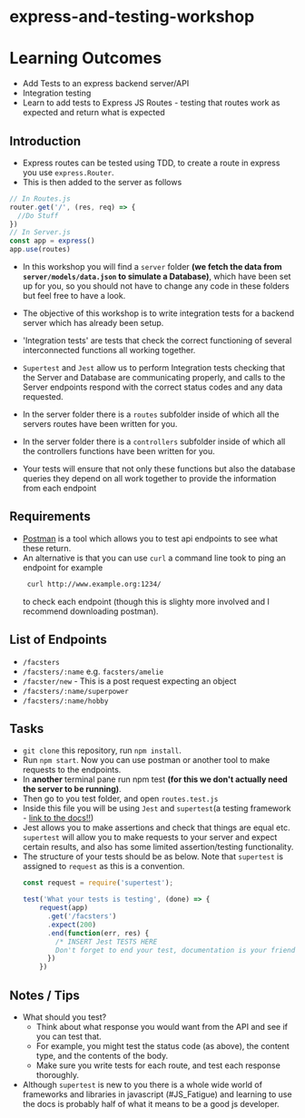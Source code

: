 # express-and-testing-workshop

Learning Outcomes
==

* Add Tests to an express backend server/API
* Integration testing
* Learn to add tests to Express JS Routes - testing that routes work as
  expected and return what is expected

## Introduction

* Express routes can be tested using TDD, to create a route in express you use
  `express.Router`.
* This is then added to the server as follows

```js
// In Routes.js
router.get('/', (res, req) => {
  //Do Stuff
})
// In Server.js
const app = express()
app.use(routes)
```

* In this workshop you will find a `server` folder **(we fetch the data from `server/models/data.json` to simulate a Database)**, which have been set up for you, so you should not have to change any code in these folders but feel free to have a look.

* The objective of this workshop is to write integration tests for a backend
  server which has already been setup.

* 'Integration tests' are tests that check the correct functioning of several interconnected functions all working together.

* `Supertest` and `Jest` allow us to perform Integration tests checking that the Server and Database are communicating properly, and calls to the Server endpoints respond with the correct status codes and any data requested.

* In the server folder there is a `routes` subfolder inside of which all the
  servers routes have been written for you.

* In the server folder there is a `controllers` subfolder inside of which all the controllers functions have been written for you.

* Your tests will ensure that not only these functions but also the database
  queries they depend on all work together to provide the information from each
  endpoint


## Requirements

* [Postman](https://www.getpostman.com/) is a tool which allows you to test
  api endpoints to see what these return.
* An alternative is that you can use `curl` a command line took to ping an
  endpoint for example
  ```sh
   curl http://www.example.org:1234/
  ```
  to check each endpoint (though
  this is slighty more involved and I recommend downloading postman).

## List of Endpoints
* `/facsters`
* `/facsters/:name` e.g. `facsters/amelie`
* `/facster/new` - This is a post request expecting an object
* `/facsters/:name/superpower`
* `/facsters/:name/hobby`

## Tasks
* `git clone` this repository, run `npm install`.
* Run `npm start`. Now you can use postman or another tool to make requests to the endpoints.
* In **another** terminal pane run npm test **(for this we don't actually need the server to be running)**.
* Then go to you test folder, and open `routes.test.js`
* Inside this file you will be using `Jest` and `supertest`(a testing
  framework - [link to the docs!!](https://github.com/visionmedia/supertest))
* Jest allows you to make assertions and check that things are equal
  etc. `supertest` will allow you to make requests to your server and expect
  certain results, and also has some limited assertion/testing functionality.
* The structure of your tests should be as below. Note that ```supertest``` is assigned to ```request``` as this is a convention.
  ```js
  const request = require('supertest');

  test('What your tests is testing', (done) => {
      request(app)
        .get('/facsters')
        .expect(200)
        .end(function(err, res) {
          /* INSERT Jest TESTS HERE
          Don't forget to end your test, documentation is your friend */ 
        })
      })
  ```

## Notes / Tips
* What should you test?
  - Think about what response you would want from the API and see if you can test that.
  - For example, you might test the status code (as above), the content type, and the contents of the body.
  - Make sure you write tests for each route, and test each response thoroughly.
*  Although `supertest` is new to you there is a whole wide world of
  frameworks and libraries in javascript (#JS_Fatigue) and learning to use the docs
  is probably half of what it means to be a good js developer.
